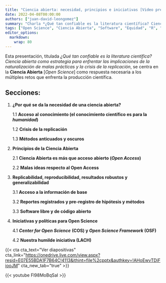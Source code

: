 ```yaml
---
title: "Ciencia abierta: necesidad, principios e iniciativas [Video presentación pública]"
date: 2022-04-08T00:00:00
authors: ["juan-david-leongomez"]
summary: "Charla *¿Qué tan confiable es la literatura científica? Ciencia abierta como estrategia para enfrentar las implicaciones de la naturalización de malas prácticas y la crisis de la replicación*." 
tags: ["Open Science", "Ciencia Abierta", "Software", "Equidad", "R", "Replicación", "Replicabilidad", "Generalizabilidad", "Reproducibilidad", "Publicación", "Literatura Científica"]
editor_options: 
  markdown: 
    wrap: 80
---
```


Esta presentación, titulada *¿Qué tan confiable es la literatura científica?
Ciencia abierta como estrategia para enfrentar las implicaciones de la
naturalización de malas prácticas y la crisis de la replicación*, se centra en
la **Ciencia Abierta** \[*Open Science*\] como respuesta necesaria a los
múltiples retos que enfrenta la producción científica.

## Secciones:

1.  **¿Por qué se da la necesidad de una ciencia abierta?**

    1.1 **Acceso al conocimiento (el conocimiento científico es para la
    *humanidad*)**

    1.2 **Crisis de la replicación**

    1.3 **Métodos anticuados y oscuros**

2.  **Principios de la Ciencia Abierta**

    2.1 **Ciencia Abierta es más que acceso abierto (*Open Access*)**

    2.2 **Malas ideas respecto al Open Access**

3.  **Replicabilidad, reproducibilidad, resultados robustos y
    generalizabilidad**

    3.1 **Acceso a la información de base**

    3.2 **Reportes registrados y pre-registro de hipótesis y métodos**

    3.3 **Software libre y de código abierto**

4.  **Iniciativas y políticas para Open Science**

    4.1 ***Center for Open Science*** **(COS) y *Open Science Framework* (OSF)**

    4.2 **Nuestra humilde iniciativa (LACH)**
    

{{< cta cta_text="Ver diapositivas" cta_link="https://onedrive.live.com/view.aspx?resid=E07E55BDA1F7B64C!4113&ithint=file%2cpptx&authkey=!AHoEwvTDiFiooJM" cta_new_tab="true" >}}

{{< youtube Fl98MoBqSaI >}}
